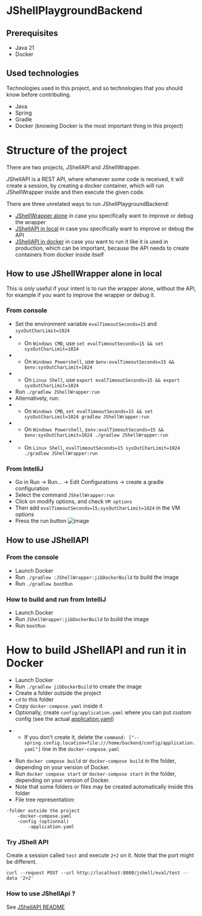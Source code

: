 # JShellPlaygroundBackend
## Prerequisites
- Java 21
- Docker
## Used technologies
Technologies used in this project, and so technologies that you should know before contributing.
- Java
- Spring
- Gradle
- Docker (knowing Docker is the most important thing in this project)

# Structure of the project
There are two projects, JShellAPI and JShellWrapper.

JShellAPI is a REST API, where whenever some code is received, it will create a session, by creating a docker container, which will run JShellWrapper inside and then execute the given code.

There are three unrelated ways to run JShellPlaygroundBackend:
- [JShellWrapper alone](#how-to-use-jshellwrapper-alone-in-local) in case you specifically want to improve or debug the wrapper
- [JShellAPI in local](#how-to-use-jshellapi) in case you specifically want to improve or debug the API
- [JShellAPI in docker](#how-to-build-jshellapi-and-run-it-in-docker) in case you want to run it like it is used in production, which can be important, because the API needs to create containers from docker inside itself

## How to use JShellWrapper alone in local
This is only useful if your intent is to run the wrapper alone, without the API, for example if you want to improve the wrapper or debug it.
### From console
* Set the environment variable `evalTimeoutSeconds=15` and `sysOutCharLimit=1024`
* * On `Windows CMD`, use `set evalTimeoutSeconds=15 && set sysOutCharLimit=1024`
* * On `Windows Powershell`, use `$env:evalTimeoutSeconds=15 && $env:sysOutCharLimit=1024`
* * On `Linux Shell`, use `export evalTimeoutSeconds=15 && export sysOutCharLimit=1024`
* Run `./gradlew JShellWrapper:run`
* Alternatively, run:
* * On `Windows CMD`, `set evalTimeoutSeconds=15 && set sysOutCharLimit=1024 gradlew JShellWrapper:run`
* * On `Windows Powershell`, `$env:evalTimeoutSeconds=15 && $env:sysOutCharLimit=1024 ./gradlew JShellWrapper:run`
* * On `Linux Shell`, `evalTimeoutSeconds=15 sysOutCharLimit=1024 ./gradlew JShellWrapper:run`
### From IntelliJ
- Go in Run → Run... → Edit Configurations → create a gradle configuration
- Select the command `JShellWrapper:run`
- Click on modify options, and check `VM options`
- Then add `evalTimeoutSeconds=15;sysOutCharLimit=1024` in the VM options
- Press the run button
  ![image](https://github.com/Together-Java/JShellPlaygroundBackend/assets/45936420/01821444-b30f-4f3b-9c23-adda5a3376ae)

## How to use JShellAPI
### From the console
- Launch Docker
- Run `./gradlew :JShellWrapper:jibDockerBuild` to build the image
- Run `./gradlew bootRun`
### How to build and run from IntelliJ
- Launch Docker
- Run `JShellWrapper:jibDockerBuild` to build the image
- Run `bootRun`

# How to build JShellAPI and run it in Docker
- Launch Docker
- Run `./gradlew jibDockerBuild` to create the image
- Create a folder outside the project
- `cd` to this folder
- Copy `docker-compose.yaml` inside it
- Optionally, create `config/application.yaml` where you can put custom config (see the actual [application.yaml](JShellAPI/src/main/resources/application.yaml))
* * If you don't create it, delete the `command: ["--spring.config.location=file:///home/backend/config/application.yaml"]` line in the `docker-compose.yaml`
- Run `docker compose build` or `docker-compose build` in the folder, depending on your version of Docker.
- Run `docker compose start` or `docker-compose start` in the folder, depending on your version of Docker.
- Note that some folders or files may be created automatically inside this folder
- File tree representation:
```
-folder outside the project
    -docker-compose.yaml
    -config (optionnal)
        -application.yaml
```

### Try JShell API
Create a session called `test` and execute `2+2` on it.
Note that the port might be different.
```shell
curl --request POST --url http://localhost:8080/jshell/eval/test --data '2+2'
```

### How to use JShellApi ?
See [JShellAPI README](JShellAPI/README.MD)
